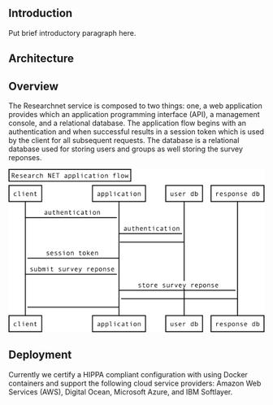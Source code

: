 
## Introduction

Put brief introductory paragraph here.


## Architecture

## Overview

The Researchnet service is composed to two things: one, a web application provides which an application programming interface (API), a management console, and a relational database.  The application flow begins with an authentication and when successful results in a session token which is used by the client for all subsequent requests. The database is a relational database used for storing users and groups as well storing the survey reponses.

![Screenshot](images/flow.png)


## Deployment

Currently we certify a HIPPA compliant configuration with using Docker containers and support the following cloud service providers: Amazon Web Services (AWS), Digital Ocean, Microsoft Azure, and IBM Softlayer.


